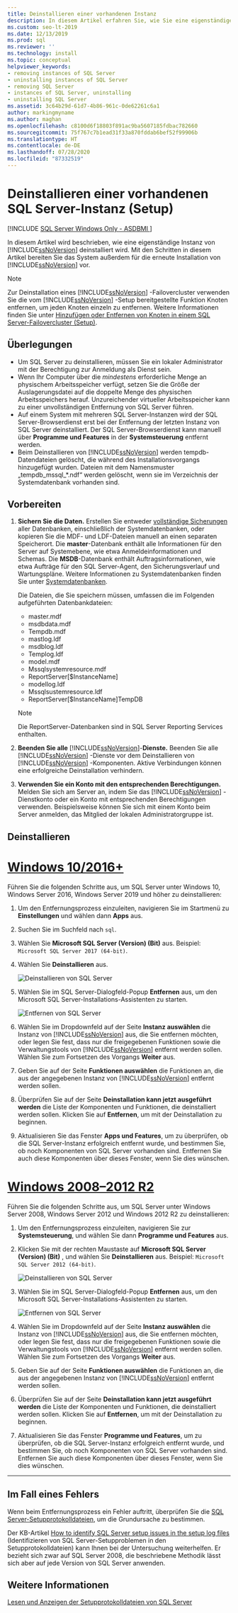 ```yaml
---
title: Deinstallieren einer vorhandenen Instanz
description: In diesem Artikel erfahren Sie, wie Sie eine eigenständige SQL Server-Instanz deinstallieren. Dabei wird auch das System vorbereitet, sodass Sie SQL Server neu installieren können.
ms.custom: seo-lt-2019
ms.date: 12/13/2019
ms.prod: sql
ms.reviewer: ''
ms.technology: install
ms.topic: conceptual
helpviewer_keywords:
- removing instances of SQL Server
- uninstalling instances of SQL Server
- removing SQL Server
- instances of SQL Server, uninstalling
- uninstalling SQL Server
ms.assetid: 3c64b29d-61d7-4b86-961c-0de62261c6a1
author: markingmyname
ms.author: maghan
ms.openlocfilehash: c8100d6f18803f891ac9ba5607185fdbac782660
ms.sourcegitcommit: 75f767c7b1ead31f33a870fddab6bef52f99906b
ms.translationtype: HT
ms.contentlocale: de-DE
ms.lasthandoff: 07/28/2020
ms.locfileid: "87332519"
---
```

# <a name="uninstall-an-existing-instance-of-sql-server-setup"></a>Deinstallieren einer vorhandenen SQL Server-Instanz (Setup)
[!INCLUDE [SQL Server Windows Only - ASDBMI ](../../includes/applies-to-version/sql-windows-only-asdbmi.md)]

  In diesem Artikel wird beschrieben, wie eine eigenständige Instanz von [!INCLUDE[ssNoVersion](../../includes/ssnoversion-md.md)] deinstalliert wird. Mit den Schritten in diesem Artikel bereiten Sie das System außerdem für die erneute Installation von [!INCLUDE[ssNoVersion](../../includes/ssnoversion-md.md)] vor.  
  
 > [!NOTE]
 > Zur Deinstallation eines [!INCLUDE[ssNoVersion](../../includes/ssnoversion-md.md)] -Failovercluster verwenden Sie die vom [!INCLUDE[ssNoVersion](../../includes/ssnoversion-md.md)] -Setup bereitgestellte Funktion Knoten entfernen, um jeden Knoten einzeln zu entfernen. Weitere Informationen finden Sie unter [Hinzufügen oder Entfernen von Knoten in einem SQL Server-Failovercluster &#40;Setup&#41;](../../sql-server/failover-clusters/install/add-or-remove-nodes-in-a-sql-server-failover-cluster-setup.md).  

## <a name="considerations"></a>Überlegungen

- Um SQL Server zu deinstallieren, müssen Sie ein lokaler Administrator mit der Berechtigung zur Anmeldung als Dienst sein. 
- Wenn Ihr Computer über die *mindestens* erforderliche Menge an physischem Arbeitsspeicher verfügt, setzen Sie die Größe der Auslagerungsdatei auf die doppelte Menge des physischen Arbeitsspeichers herauf. Unzureichender virtueller Arbeitsspeicher kann zu einer unvollständigen Entfernung von SQL Server führen. 
- Auf einem System mit mehreren SQL Server-Instanzen wird der SQL Server-Browserdienst erst bei der Entfernung der letzten Instanz von SQL Server deinstalliert. Der SQL Server-Browserdienst kann manuell über **Programme und Features** in der **Systemsteuerung** entfernt werden. 
- Beim Deinstallieren von [!INCLUDE[ssNoVersion](../../includes/ssnoversion-md.md)] werden tempdb-Datendateien gelöscht, die während des Installationsvorgangs hinzugefügt wurden. Dateien mit dem Namensmuster „tempdb_mssql_*.ndf“ werden gelöscht, wenn sie im Verzeichnis der Systemdatenbank vorhanden sind. 
  

  
## <a name="prepare"></a>Vorbereiten  
  
1.  **Sichern Sie die Daten.** Erstellen Sie entweder [vollständige Sicherungen](../../relational-databases/backup-restore/create-a-full-database-backup-sql-server.md) aller Datenbanken, einschließlich der Systemdatenbanken, oder kopieren Sie die MDF- und LDF-Dateien manuell an einen separaten Speicherort. Die **master**-Datenbank enthält alle Informationen für den Server auf Systemebene, wie etwa Anmeldeinformationen und Schemas. Die **MSDB**-Datenbank enthält Auftragsinformationen, wie etwa Aufträge für den SQL Server-Agent, den Sicherungsverlauf und Wartungspläne. Weitere Informationen zu Systemdatenbanken finden Sie unter [Systemdatenbanken](../../relational-databases/backup-restore/back-up-and-restore-of-system-databases-sql-server.md). 
  
    Die Dateien, die Sie speichern müssen, umfassen die im Folgenden aufgeführten Datenbankdateien:  

    * master.mdf
    * msdbdata.mdf
    * Tempdb.mdf
    * mastlog.ldf
    * msdblog.ldf
    * Templog.ldf
    * model.mdf
    * Mssqlsystemresource.mdf
    * ReportServer[$InstanceName]
    * modellog.ldf
    * Mssqlsustemresource.ldf
    * ReportServer[$InstanceName]TempDB

    > [!NOTE]
    > Die ReportServer-Datenbanken sind in SQL Server Reporting Services enthalten.   

 
1.  **Beenden Sie alle** [!INCLUDE[ssNoVersion](../../includes/ssnoversion-md.md)]-**Dienste.** Beenden Sie alle [!INCLUDE[ssNoVersion](../../includes/ssnoversion-md.md)] -Dienste vor dem Deinstallieren von [!INCLUDE[ssNoVersion](../../includes/ssnoversion-md.md)] -Komponenten. Aktive Verbindungen können eine erfolgreiche Deinstallation verhindern.  
  
1.  **Verwenden Sie ein Konto mit den entsprechenden Berechtigungen.** Melden Sie sich am Server an, indem Sie das [!INCLUDE[ssNoVersion](../../includes/ssnoversion-md.md)] -Dienstkonto oder ein Konto mit entsprechenden Berechtigungen verwenden. Beispielsweise können Sie sich mit einem Konto beim Server anmelden, das Mitglied der lokalen Administratorgruppe ist.  
  
## <a name="uninstall"></a>Deinstallieren 

# <a name="windows-10--2016-"></a>[Windows 10/2016+](#tab/Windows10)

Führen Sie die folgenden Schritte aus, um SQL Server unter Windows 10, Windows Server 2016, Windows Server 2019 und höher zu deinstallieren: 

1. Um den Entfernungsprozess einzuleiten, navigieren Sie im Startmenü zu **Einstellungen** und wählen dann **Apps** aus. 
1. Suchen Sie im Suchfeld nach `sql`. 
1. Wählen Sie **Microsoft SQL Server (Version) (Bit)** aus. Beispiel: `Microsoft SQL Server 2017 (64-bit)`.
1. Wählen Sie **Deinstallieren** aus.
 
    ![Deinstallieren von SQL Server](media/uninstall-an-existing-instance-of-sql-server-setup/uninstall-sql-server-windows-10.png)

1. Wählen Sie im SQL Server-Dialogfeld-Popup **Entfernen** aus, um den Microsoft SQL Server-Installations-Assistenten zu starten. 

    ![Entfernen von SQL Server](media/uninstall-an-existing-instance-of-sql-server-setup/remove-sql-2017.png)
  
1.  Wählen Sie im Dropdownfeld auf der Seite **Instanz auswählen** die Instanz von [!INCLUDE[ssNoVersion](../../includes/ssnoversion-md.md)] aus, die Sie entfernen möchten, oder legen Sie fest, dass nur die freigegebenen Funktionen sowie die Verwaltungstools von [!INCLUDE[ssNoVersion](../../includes/ssnoversion-md.md)] entfernt werden sollen. Wählen Sie zum Fortsetzen des Vorgangs **Weiter** aus.  
  
1.  Geben Sie auf der Seite **Funktionen auswählen** die Funktionen an, die aus der angegebenen Instanz von [!INCLUDE[ssNoVersion](../../includes/ssnoversion-md.md)] entfernt werden sollen.  
  
1.  Überprüfen Sie auf der Seite **Deinstallation kann jetzt ausgeführt werden** die Liste der Komponenten und Funktionen, die deinstalliert werden sollen. Klicken Sie auf **Entfernen**, um mit der Deinstallation zu beginnen.  
 
1. Aktualisieren Sie das Fenster **Apps und Features**, um zu überprüfen, ob die SQL Server-Instanz erfolgreich entfernt wurde, und bestimmen Sie, ob noch Komponenten von SQL Server vorhanden sind. Entfernen Sie auch diese Komponenten über dieses Fenster, wenn Sie dies wünschen. 

# <a name="windows-2008---2012-r2"></a>[Windows 2008–2012 R2](#tab/windows2012)

Führen Sie die folgenden Schritte aus, um SQL Server unter Windows Server 2008, Windows Server 2012 und Windows 2012 R2 zu deinstallieren: 

1. Um den Entfernungsprozess einzuleiten, navigieren Sie zur **Systemsteuerung**, und wählen Sie dann **Programme und Features** aus.
1. Klicken Sie mit der rechten Maustaste auf **Microsoft SQL Server (Version) (Bit)** , und wählen Sie **Deinstallieren** aus. Beispiel: `Microsoft SQL Server 2012 (64-bit)`.  
  
    ![Deinstallieren von SQL Server](media/uninstall-an-existing-instance-of-sql-server-setup/uninstall-sql-server-windows-2012.png)

1. Wählen Sie im SQL Server-Dialogfeld-Popup **Entfernen** aus, um den Microsoft SQL Server-Installations-Assistenten zu starten. 

    ![Entfernen von SQL Server](media/uninstall-an-existing-instance-of-sql-server-setup/remove-sql-2012.png)
  
1.  Wählen Sie im Dropdownfeld auf der Seite **Instanz auswählen** die Instanz von [!INCLUDE[ssNoVersion](../../includes/ssnoversion-md.md)] aus, die Sie entfernen möchten, oder legen Sie fest, dass nur die freigegebenen Funktionen sowie die Verwaltungstools von [!INCLUDE[ssNoVersion](../../includes/ssnoversion-md.md)] entfernt werden sollen. Wählen Sie zum Fortsetzen des Vorgangs **Weiter** aus.  
  
1.  Geben Sie auf der Seite **Funktionen auswählen** die Funktionen an, die aus der angegebenen Instanz von [!INCLUDE[ssNoVersion](../../includes/ssnoversion-md.md)] entfernt werden sollen.  
  
1.  Überprüfen Sie auf der Seite **Deinstallation kann jetzt ausgeführt werden** die Liste der Komponenten und Funktionen, die deinstalliert werden sollen. Klicken Sie auf **Entfernen**, um mit der Deinstallation zu beginnen.  
 
1. Aktualisieren Sie das Fenster **Programme und Features**, um zu überprüfen, ob die SQL Server-Instanz erfolgreich entfernt wurde, und bestimmen Sie, ob noch Komponenten von SQL Server vorhanden sind. Entfernen Sie auch diese Komponenten über dieses Fenster, wenn Sie dies wünschen. 

---

  
## <a name="in-the-event-of-failure"></a>Im Fall eines Fehlers  

Wenn beim Entfernungsprozess ein Fehler auftritt, überprüfen Sie die [SQL Server-Setupprotokolldateien](../../database-engine/install-windows/view-and-read-sql-server-setup-log-files.md), um die Grundursache zu bestimmen. 

Der KB-Artikel [How to identify SQL Server setup issues in the setup log files](https://support.microsoft.com/kb/955396/en-us) (Identifizieren von SQL Server-Setupproblemen in den Setupprotokolldateien) kann Ihnen bei der Untersuchung weiterhelfen. Er bezieht sich zwar auf SQL Server 2008, die beschriebene Methodik lässt sich aber auf jede Version von SQL Server anwenden. 

  
## <a name="see-also"></a>Weitere Informationen  
 [Lesen und Anzeigen der Setupprotokolldateien von SQL Server](../../database-engine/install-windows/view-and-read-sql-server-setup-log-files.md)  
  
  
